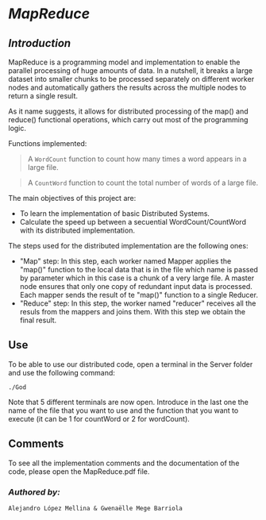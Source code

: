 # *MapReduce*
## *Introduction*

MapReduce is a programming model and implementation to enable the parallel processing of huge amounts of data. In a nutshell, it breaks a large dataset into smaller chunks to be processed separately on different worker nodes and automatically gathers the results across the multiple nodes to return a single result. 

As it name suggests, it allows for distributed processing of the map() and reduce() functional operations, which carry out most of the programming logic. 

Functions implemented:
> A `WordCount` function to count how many times a word appears in a large file.

> A `CountWord` function to count the total number of words of a large file.

The main objectives of this project are:
* To learn the implementation of basic Distributed Systems.
* Calculate the speed up between a secuential WordCount/CountWord with its distributed implementation.

The steps used for the distributed implementation are the following ones:
* "Map" step: In this step, each worker named Mapper applies the "map()" function to the local data that is in the file which name is passed by parameter which in this case is a chunk of a very large file. A master node ensures that only one copy of redundant input data is processed. Each mapper sends the result of te "map()" function to a single Reducer.
* "Reduce" step: In this step, the worker named "reducer" receives all the resuls from the mappers and joins them. With this step we obtain the final result.


## Use
To be able to use our distributed code, open a terminal in the Server folder and use the following command:
```
./God 
```
Note that 5 different terminals are now open. 
Introduce in the last one the name of the file that you want to use and the function that you want to execute (it can be 1 for countWord or 2 for wordCount).

## Comments
To see all the implementation comments and the documentation of the code, please open the MapReduce.pdf file.

### *Authored by:*
```
Alejandro López Mellina & Gwenaëlle Mege Barriola
```
